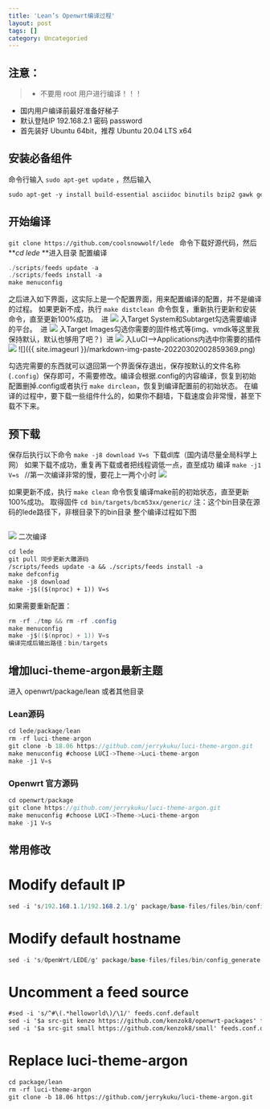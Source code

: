 ```yaml
---
title: 'Lean’s Openwrt编译过程'
layout: post
tags: []
category: Uncategoried
---
```

## 注意：
> - 不要用 root 用户进行编译！！！
- 国内用户编译前最好准备好梯子
- 默认登陆IP 192.168.2.1 密码 password
- 首先装好 Ubuntu 64bit，推荐 Ubuntu 20.04 LTS x64

## 安装必备组件
命令行输入 `sudo apt-get update` ，然后输入
```asp
sudo apt-get -y install build-essential asciidoc binutils bzip2 gawk gettext git libncurses5-dev libz-dev patch python3 python2.7 unzip zlib1g-dev lib32gcc1 libc6-dev-i386 subversion flex uglifyjs git-core gcc-multilib p7zip p7zip-full msmtp libssl-dev texinfo libglib2.0-dev xmlto qemu-utils upx libelf-dev autoconf automake libtool autopoint device-tree-compiler g++-multilib antlr3 gperf wget curl swig rsync
```
## 开始编译
`git clone https://github.com/coolsnowwolf/lede `
命令下载好源代码，然后 ***cd lede* **进入目录
配置编译
```java
./scripts/feeds update -a
./scripts/feeds install -a
make menuconfig
```
之后进入如下界面，这实际上是一个配置界面，用来配置编译的配置，并不是编译的过程。
如果更新不成，执行 `make distclean `命令恢复，重新执行更新和安装命令，直至更新100%成功。
 进
![](assets/markdown-img-paste-20220302002757958.png)
入Target System和Subtarget勾选需要编译的平台。
 进
![](assets/markdown-img-paste-20220302002841847.png)
入Target Images勾选你需要的固件格式等(img、vmdk等这里我保持默认，默认也够用了吧？)
 进
![](blob/main/_posts/assets/markdown-img-paste-20220302002859369.png)
入LuCI–>Applications内选中你需要的插件
![](images/markdown-img-paste-20220302002917431.png)
![]({{ site.imageurl }}/markdown-img-paste-20220302002859369.png)


勾选完需要的东西就可以退回第一个界面保存退出，保存按默认的文件名称(`.config`）保存即可，不需要修改。编译会根据.config的内容编译，恢复到初始配置删掉.config或者执行 `make dirclean`，恢复到编译配置前的初始状态。
在编译的过程中，要下载一些组件什么的，如果你不翻墙，下载速度会非常慢，甚至下载不下来。
## 预下载
保存后执行以下命令
`make -j8 download V=s `下载dl库（国内请尽量全局科学上网）
如果下载不成功，重复再下载或者把线程调低一点，直至成功
编译
`make -j1 V=s `   //第一次编译非常的慢，要花上一两个小时
![](assets/markdown-img-paste-2022030200300584.png)

如果更新不成，执行 `make clean` 命令恢复编译make前的初始状态，直至更新100%成功。
取得固件
`cd bin/targets/bcm53xx/generic/`
注：这个bin目录在源码的lede路径下，非根目录下的bin目录
整个编译过程如下图
##
![](assets/markdown-img-paste-20220302003023469.png)
 二次编译
```asp
cd lede
git pull 同步更新大雕源码
/scripts/feeds update -a && ./scripts/feeds install -a
make defconfig
make -j8 download
make -j$(($(nproc) + 1)) V=s
```
如果需要重新配置：
```csharp
rm -rf ./tmp && rm -rf .config
make menuconfig
make -j$(($(nproc) + 1)) V=s
编译完成后输出路径：bin/targets
```
## 增加luci-theme-argon最新主题
进入 openwrt/package/lean 或者其他目录
### Lean源码
```csharp
cd lede/package/lean  
rm -rf luci-theme-argon  
git clone -b 18.06 https://github.com/jerrykuku/luci-theme-argon.git  
make menuconfig #choose LUCI->Theme->Luci-theme-argon  
make -j1 V=s  
```

### Openwrt 官方源码
```csharp
cd openwrt/package
git clone https://github.com/jerrykuku/luci-theme-argon.git  
make menuconfig #choose LUCI->Theme->Luci-theme-argon  
make -j1 V=s  
```


## 常用修改
# Modify default IP
```csharp
sed -i 's/192.168.1.1/192.168.2.1/g' package/base-files/files/bin/config_generate
```

# Modify default hostname
```csharp
sed -i 's/OpenWrt/LEDE/g' package/base-files/files/bin/config_generate
```

# Uncomment a feed source
```asp
#sed -i 's/^#\(.*helloworld\)/\1/' feeds.conf.default
sed -i '$a src-git kenzo https://github.com/kenzok8/openwrt-packages' feeds.conf.default
sed -i '$a src-git small https://github.com/kenzok8/small' feeds.conf.default

```
# Replace luci-theme-argon
```asp
cd package/lean  
rm -rf luci-theme-argon  
git clone -b 18.06 https://github.com/jerrykuku/luci-theme-argon.git  
```
